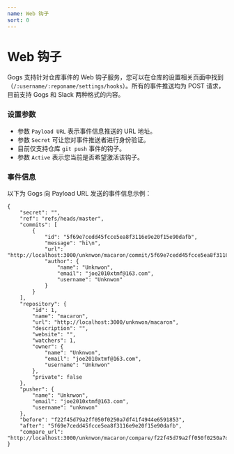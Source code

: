 ```yaml
---
name: Web 钩子
sort: 0
---
```


# Web 钩子

Gogs 支持针对仓库事件的 Web 钩子服务，您可以在仓库的设置相关页面中找到（`/:username/:reponame/settings/hooks`）。所有的事件推送均为 POST 请求，目前支持 Gogs 和 Slack 两种格式的内容。

### 设置参数

- 参数 `Payload URL` 表示事件信息推送的 URL 地址。
- 参数 `Secret` 可让您对事件推送者进行身份验证。
- 目前仅支持仓库 `git push` 事件的钩子。
- 参数 `Active` 表示您当前是否希望激活该钩子。

### 事件信息

以下为 Gogs 向 Payload URL 发送的事件信息示例：

```
{
    "secret": "",
    "ref": "refs/heads/master",
    "commits": [
        {
            "id": "5f69e7cedd45fcce5ea8f3116e9e20f15e90dafb",
            "message": "hi\n",
            "url": "http://localhost:3000/unknwon/macaron/commit/5f69e7cedd45fcce5ea8f3116e9e20f15e90dafb",
            "author": {
                "name": "Unknwon",
                "email": "joe2010xtmf@163.com",
                "username": "Unknwon"
            }
        }
    ],
    "repository": {
        "id": 1,
        "name": "macaron",
        "url": "http://localhost:3000/unknwon/macaron",
        "description": "",
        "website": "",
        "watchers": 1,
        "owner": {
            "name": "Unknwon",
            "email": "joe2010xtmf@163.com",
            "username": "Unknwon"
        },
        "private": false
    },
    "pusher": {
        "name": "Unknwon",
        "email": "joe2010xtmf@163.com",
        "username": "unknwon"
    },
    "before": "f22f45d79a2ff050f0250a7df41f4944e6591853",
    "after": "5f69e7cedd45fcce5ea8f3116e9e20f15e90dafb",
    "compare_url": "http://localhost:3000/unknwon/macaron/compare/f22f45d79a2ff050f0250a7df41f4944e6591853...5f69e7cedd45fcce5ea8f3116e9e20f15e90dafb"
}
```